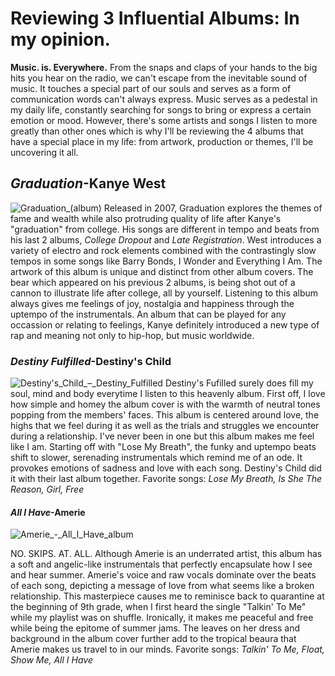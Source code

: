 # Reviewing 3 Influential Albums: In my opinion.
**Music. is. Everywhere.** From the snaps and claps of your hands to the big hits you hear on the radio, we can't escape from the inevitable sound of music. It touches a special part of our souls and serves as a form of communication words can't always express.
Music serves as a pedestal in my daily life, constantly searching for songs to bring or express a certain emotion or mood. However, there's some artists and songs I listen to more greatly than other ones which is why I'll be reviewing the 4 albums that have a special place in my life: from artwork, production or themes, I'll be uncovering it all.
## _Graduation_-Kanye West
![Graduation_(album)](https://user-images.githubusercontent.com/114502968/193072097-6393e7a1-e000-46c9-8698-3d42c6f8f260.jpg)
Released in 2007, Graduation explores the themes of fame and wealth while also protruding quality of life after Kanye's "graduation" from college. His songs are different in tempo and beats from his last 2 albums, _College Dropout_ and _Late Registration_. West introduces a variety of electro and rock elements combined with the contrastingly slow tempos in some songs like Barry Bonds, I Wonder and Everything I Am. The artwork of this album is unique and distinct from other album covers. The bear which appeared on his previous 2 albums, is being shot out of a cannon to illustrate life after college, all by yourself. Listening to this album always gives me feelings of joy, nostalgia and happiness through the uptempo of the instrumentals. An album that can be played for any occassion or relating to feelings, Kanye definitely introduced a new type of rap and meaning not only to hip-hop, but music worldwide.
### _Destiny Fulfilled_-Destiny's Child
![Destiny's_Child_–_Destiny_Fulfilled](https://user-images.githubusercontent.com/114502968/193303735-e8693c7a-3f0b-4ca6-a3fb-676e73ce1032.jpg)
Destiny's Fufilled surely does fill my soul, mind and body everytime I listen to this heavenly album. First off, I love how simple and homey the album cover is with the warmth of neutral tones popping from the members' faces. This album is centered around love, the highs that we feel during it as well as the trials and struggles we encounter during a relationship. I've never been in one but this album makes me feel like I am. Starting off with "Lose My Breath", the funky and uptempo beats shift to slower, serenading instrumentals which remind me of an ode. It provokes emotions of sadness and love with each song. Destiny's Child did it with their last album together.
Favorite songs: _Lose My Breath, Is She The Reason, Girl, Free_
#### _All I Have_-Amerie
![Amerie_-_All_I_Have_album](https://user-images.githubusercontent.com/114502968/193716575-ba29e03f-f741-4419-8686-5b21259a0f63.jpg)

NO. SKIPS. AT. ALL. Although Amerie is an underrated artist, this album has a soft and angelic-like instrumentals that perfectly encapsulate how I see and hear summer. Amerie's voice and raw vocals dominate over the beats of each song, depicting a message of love from what seems like a broken relationship. This masterpiece causes me to reminisce back to quarantine at the beginning of 9th grade, when I first heard the single "Talkin' To Me" while my playlist was on shuffle. Ironically, it makes me peaceful and free while being the epitome of summer jams. The leaves on her dress and background in the album cover further add to the tropical beaura that Amerie makes us travel to in our minds.
Favorite songs: _Talkin' To Me, Float, Show Me, All I Have_
